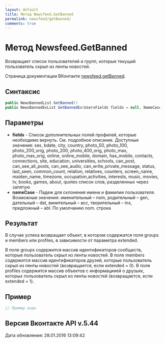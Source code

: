 ```yaml
---
layout: default
title: Метод Newsfeed.GetBanned
permalink: newsfeed/getBanned/
comments: true
---
```

# Метод Newsfeed.GetBanned
Возвращает список пользователей и групп, которые текущий пользователь скрыл из ленты новостей.

Страница документации ВКонтакте [newsfeed.getBanned](https://vk.com/dev/newsfeed.getBanned).

## Синтаксис
``` csharp
public NewsBannedList GetBanned()
public NewsBannedExList GetBannedEx(UsersFields fields = null, NameCase nameCase = null)
```

## Параметры
+ **fields** - Список дополнительных полей профилей, которые необходимо вернуть. См. подробное описание. 
Доступные значения: sex, bdate, city, country, photo_50, photo_100, photo_200_orig, photo_200, photo_400_orig, photo_max, photo_max_orig, online, online_mobile, domain, has_mobile, contacts, connections, site, education, universities, schools, can_post, can_see_all_posts, can_see_audio, can_write_private_message, status, last_seen, common_count, relation, relatives, counters, screen_name, maiden_name, timezone, occupation,activities, interests, music, movies, tv, books, games, about, quotes список слов, разделенных через запятую
+ **nameCase** - Падеж для склонения имени и фамилии пользователя. Возможные значения: именительный – nom, родительный – gen, дательный – dat, винительный – acc, творительный – ins, предложный – abl. По умолчанию nom. строка

## Результат
В случае успеха возвращает объект, в котором содержатся поля groups и members или profiles, в зависимости от параметра extended. 

В поле groups содержится массив идентификаторов сообществ, которые пользователь скрыл из ленты новостей. 
В поле members содержится массив идентификаторов друзей, которые пользователь скрыл из ленты новостей (возвращается, если extended = 0). 
В поле profiles содержится массив объектов с информациией о друзьях, которых пользователь скрыл из ленты новостей (возвращается, если extended = 1).

## Пример
``` csharp
// Пример кода
```

## Версия Вконтакте API v.5.44
Дата обновления: 28.01.2016 13:09:42

